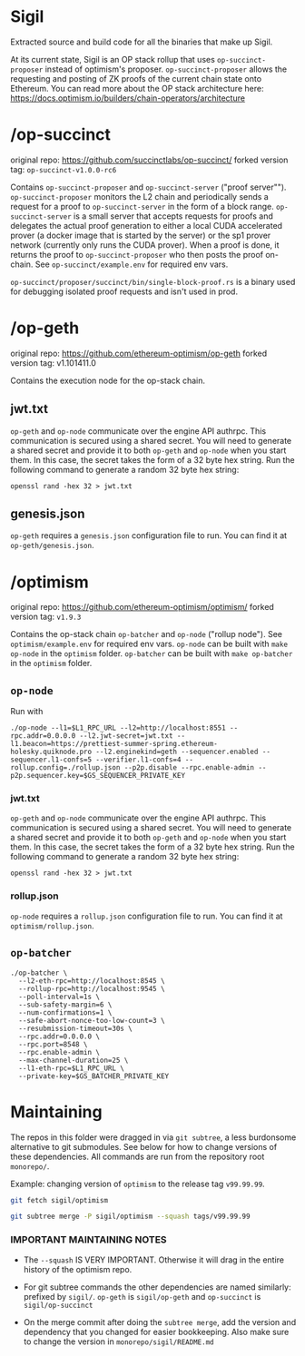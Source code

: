 # Sigil

Extracted source and build code for all the binaries that make up Sigil.

At its current state, Sigil is an OP stack rollup that uses `op-succinct-proposer` instead of optimism's proposer.  `op-succinct-proposer` allows the requesting and
posting of ZK proofs of the current chain state onto Ethereum.  You can read
more about the OP stack architecture here: <https://docs.optimism.io/builders/chain-operators/architecture>

# /op-succinct

original repo: <https://github.com/succinctlabs/op-succinct/>
forked version tag: `op-succinct-v1.0.0-rc6`

Contains `op-succinct-proposer` and `op-succinct-server` ("proof server"").
`op-succinct-proposer` monitors the L2 chain and periodically sends a request for
a proof to `op-succinct-server` in the form of a block range.  `op-succinct-server`
is a small server that accepts requests for proofs and delegates the actual proof
generation to either a local CUDA accelerated prover (a docker image that is
started by the server) or the sp1 prover network (currently only runs the CUDA
prover).  When a proof is done, it returns the proof to `op-succinct-proposer`
who then posts the proof on-chain.  See `op-succinct/example.env` for required env
vars.

`op-succinct/proposer/succinct/bin/single-block-proof.rs` is a binary used for
debugging isolated proof requests and isn't used in prod.

# /op-geth

original repo: <https://github.com/ethereum-optimism/op-geth>
forked version tag: v1.101411.0

Contains the execution node for the op-stack chain.

## jwt.txt

`op-geth` and `op-node` communicate over the engine API authrpc. This communication
is secured using a shared secret. You will need to generate a shared secret and
provide it to both `op-geth` and `op-node` when you start them. In this case, the
secret takes the form of a 32 byte hex string. Run the following command to
generate a random 32 byte hex string:

```
openssl rand -hex 32 > jwt.txt
```

## genesis.json

`op-geth` requires a `genesis.json` configuration file to run.  You can find it
at `op-geth/genesis.json`.

# /optimism

original repo: <https://github.com/ethereum-optimism/optimism/>
forked version tag: `v1.9.3`

Contains the op-stack chain `op-batcher` and `op-node` ("rollup node").
See `optimism/example.env` for required env vars.
`op-node` can be built with `make op-node` in the `optimism` folder.
`op-batcher` can be built with `make op-batcher` in the `optimism` folder.

## `op-node`

Run with

```
./op-node --l1=$L1_RPC_URL --l2=http://localhost:8551 --rpc.addr=0.0.0.0 --l2.jwt-secret=jwt.txt --l1.beacon=https://prettiest-summer-spring.ethereum-holesky.quiknode.pro --l2.enginekind=geth --sequencer.enabled --sequencer.l1-confs=5 --verifier.l1-confs=4 --rollup.config=./rollup.json --p2p.disable --rpc.enable-admin --p2p.sequencer.key=$GS_SEQUENCER_PRIVATE_KEY
```

### jwt.txt

`op-geth` and `op-node` communicate over the engine API authrpc. This communication
is secured using a shared secret. You will need to generate a shared secret and
provide it to both `op-geth` and `op-node` when you start them. In this case, the
secret takes the form of a 32 byte hex string. Run the following command to
generate a random 32 byte hex string:

```
openssl rand -hex 32 > jwt.txt
```

### rollup.json

`op-node` requires a `rollup.json` configuration file to run.  You can find it at
`optimism/rollup.json`.

## `op-batcher`

```
./op-batcher \
  --l2-eth-rpc=http://localhost:8545 \
  --rollup-rpc=http://localhost:9545 \
  --poll-interval=1s \
  --sub-safety-margin=6 \
  --num-confirmations=1 \
  --safe-abort-nonce-too-low-count=3 \
  --resubmission-timeout=30s \
  --rpc.addr=0.0.0.0 \
  --rpc.port=8548 \
  --rpc.enable-admin \
  --max-channel-duration=25 \
  --l1-eth-rpc=$L1_RPC_URL \
  --private-key=$GS_BATCHER_PRIVATE_KEY
```

# Maintaining

The repos in this folder were dragged in via `git subtree`, a less burdonsome
alternative to git submodules.  See below for how to change versions of these
dependencies.  All commands are run from the repository root `monorepo/`.

Example: changing version of `optimism` to the release tag `v99.99.99`.

```bash
git fetch sigil/optimism

git subtree merge -P sigil/optimism --squash tags/v99.99.99
```

### IMPORTANT MAINTAINING NOTES

- The `--squash` IS VERY IMPORTANT.  Otherwise it will drag in the entire history
of the optimism repo.

- For git subtree commands the other dependencies are named similarly: prefixed by
`sigil/`.  `op-geth` is `sigil/op-geth` and `op-succinct` is `sigil/op-succinct`

- On the merge commit after doing the `subtree merge`, add the version and
dependency that you changed for easier bookkeeping.  Also make sure to change
the version in `monorepo/sigil/README.md`
